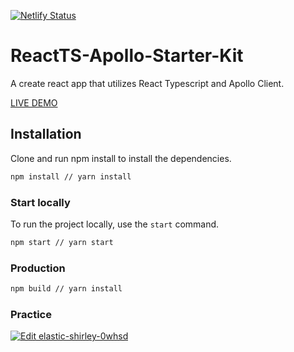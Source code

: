 [![Netlify Status](https://api.netlify.com/api/v1/badges/27886909-d8ff-4861-af94-9be35f0b015b/deploy-status)](https://app.netlify.com/sites/react-typescript-apollo-starter-kit/deploys)

# ReactTS-Apollo-Starter-Kit
A create react app that utilizes React Typescript and Apollo Client.

[LIVE DEMO](https://react-typescript-apollo-starter-kit.netlify.app)


## Installation

Clone and run npm install to install the dependencies.

```bash
npm install // yarn install
```

### Start locally

To run the project locally, use the `start` command.

```bash
npm start // yarn start
```

### Production

```bash
npm build // yarn install
```

### Practice

[![Edit elastic-shirley-0whsd](https://codesandbox.io/static/img/play-codesandbox.svg)](https://codesandbox.io/s/react-typescript-apollo-starter-fl9bf)
